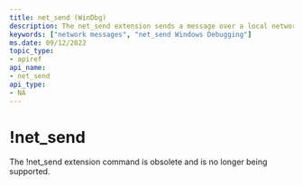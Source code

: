 ```yaml
---
title: net_send (WinDbg)
description: The net_send extension sends a message over a local network.
keywords: ["network messages", "net_send Windows Debugging"]
ms.date: 09/12/2022
topic_type:
- apiref
api_name:
- net_send
api_type:
- NA
---
```


# !net\_send

The !net\_send extension command is obsolete and is no longer being supported. 




